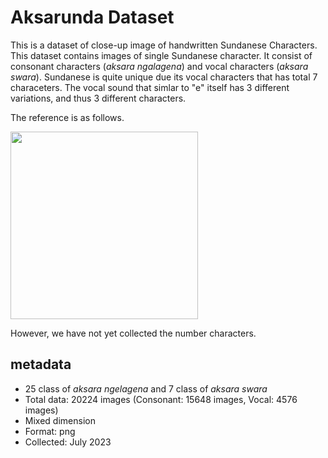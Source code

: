 # Aksarunda Dataset

This is a dataset of close-up image of handwritten Sundanese Characters. This dataset contains images of single Sundanese character. It consist of consonant characters (_aksara ngalagena_) and vocal characters (_aksara swara_). Sundanese is quite unique due its vocal characters that has total 7 characeters.
The vocal sound that simlar to "e" itself has 3 different variations, and thus 3 different characters. 

The reference is as follows.

<img src="https://miro.medium.com/v2/resize:fit:1400/1*wGuSCQtInL2YrzGSz0XtdA.png" height="300"/> 

However, we have not yet collected the number characters.

## metadata
- 25 class of _aksara ngelagena_ and 7 class of _aksara swara_
- Total data: 20224 images (Consonant: 15648 images, Vocal: 4576 images)
- Mixed dimension
- Format: png
- Collected: July 2023
